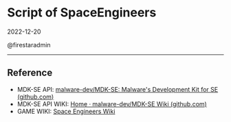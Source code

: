 # Script of SpaceEngineers



2022-12-20

@firestaradmin

---

## Reference

- MDK-SE API: [malware-dev/MDK-SE: Malware's Development Kit for SE (github.com)](https://github.com/malware-dev/MDK-SE)
- MDK-SE API WIKI: [Home · malware-dev/MDK-SE Wiki (github.com)](https://github.com/malware-dev/MDK-SE/wiki)
- GAME WIKI: [Space Engineers Wiki](https://www.spaceengineerswiki.com/Main_Page)